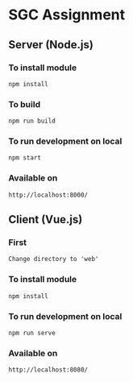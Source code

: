 # SGC Assignment

## Server (Node.js)
### To install module
`npm install`

### To build
`npm run build`

### To run development on local
`npm start`

### Available on
`http://localhost:8000/`


## Client (Vue.js) 
### First
`Change directory to 'web'`

### To install module
`npm install`

### To run development on local
`npm run serve`

### Available on
`http://localhost:8080/`
